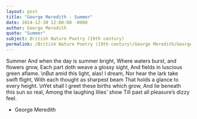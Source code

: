 ```yaml
---
layout: post
title: "George Meredith - Summer"
date: 2024-12-30 12:00:00 -0000
author: George Meredith
quote: "Summer"
subject: British Nature Poetry (19th century)
permalink: /British Nature Poetry (19th century)/George Meredith/George Meredith - Summer
---
```


Summer
And when the day is summer bright,
Where waters burst, and flowers grow,
Each part doth weave a glossy sight,
And fields in luscious green aflame.
\nBut amid this light, alas! I dream,
Nor hear the lark take swift flight,
With each thought as sharpest beam
That holds a glance to every height.
\nYet shall I greet these births which grow,
And lie beneath this sun so real,
Among the laughing lilies’ show
Till past all pleasure’s dizzy feel.

- George Meredith

